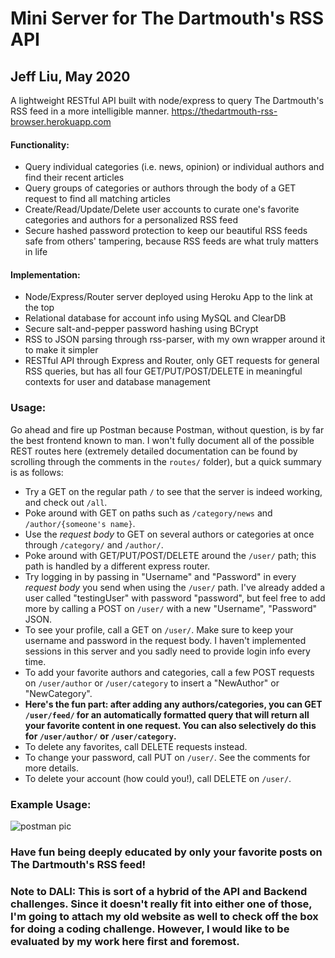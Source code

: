 # Mini Server for The Dartmouth's RSS API

## Jeff Liu, May 2020

A lightweight RESTful API built with node/express to query The Dartmouth's RSS feed in a more intelligible manner.
https://thedartmouth-rss-browser.herokuapp.com


#### Functionality:
* Query individual categories (i.e. news, opinion) or individual authors and find their recent articles
* Query groups of categories or authors through the body of a GET request to find all matching articles
* Create/Read/Update/Delete user accounts to curate one's favorite categories and authors for a personalized RSS feed
* Secure hashed password protection to keep our beautiful RSS feeds safe from others' tampering, because RSS feeds are what truly matters in life

#### Implementation:
* Node/Express/Router server deployed using Heroku App to the link at the top
* Relational database for account info using MySQL and ClearDB
* Secure salt-and-pepper password hashing using BCrypt
* RSS to JSON parsing through rss-parser, with my own wrapper around it to make it simpler
* RESTful API through Express and Router, only GET requests for general RSS queries, but has all four GET/PUT/POST/DELETE in meaningful contexts for user and database management

### Usage:
Go ahead and fire up Postman because Postman, without question, is by far the best frontend known to man. I won't fully document all of the possible REST routes here (extremely detailed documentation can be found by scrolling through the comments in the `routes/` folder), but a quick summary is as follows:
* Try a GET on the regular path `/` to see that the server is indeed working, and check out `/all`.
* Poke around with GET on paths such as `/category/news` and `/author/{someone's name}`.
* Use the *request body* to GET on several authors or categories at once through `/category/` and `/author/`.
* Poke around with GET/PUT/POST/DELETE around the `/user/` path; this path is handled by a different express router.
* Try logging in by passing in "Username" and "Password" in every *request body* you send when using the `/user/` path. I've already added a user called "testingUser" with password "password", but feel free to add more by calling a POST on `/user/` with a new "Username", "Password" JSON.
* To see your profile, call a GET on `/user/`. Make sure to keep your username and password in the request body. I haven't implemented sessions in this server and you sadly need to provide login info every time.
* To add your favorite authors and categories, call a few POST requests on `/user/author` or `/user/category` to insert a "NewAuthor" or "NewCategory".
* **Here's the fun part: after adding any authors/categories, you can GET `/user/feed/` for an automatically formatted query that will return all your favorite content in one request. You can also selectively do this for `/user/author/` or `/user/category`.**
* To delete any favorites, call DELETE requests instead.
* To change your password, call PUT on `/user/`. See the comments for more details.
* To delete your account (how could you!), call DELETE on `/user/`.

### Example Usage:

![postman pic](https://i.imgur.com/xYuKmn5.png)


### Have fun being deeply educated by only your favorite posts on The Dartmouth's RSS feed!

### Note to DALI: This is sort of a hybrid of the API and Backend challenges. Since it doesn't really fit into either one of those, I'm going to attach my old website as well to check off the box for doing a coding challenge. However, I would like to be evaluated by my work here first and foremost.
